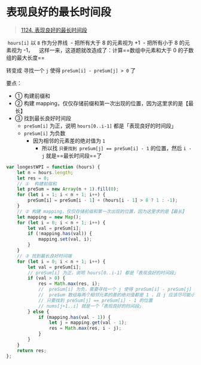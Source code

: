 
# 表现良好的最长时间段


>  [1124. 表现良好的最长时间段](https://leetcode.cn/problems/longest-well-performing-interval/)


 `hours[i]` 以 `8` 作为分界线
 - 把所有大于 8 的元素视为 +1
 - 把所有小于 8 的元素视为 -1，
 
 这样一来，这道题就改造成了：计算==数组中元素和大于 0 的子数组的最大长度==

转变成 寻找一个 `j` 使得 `preSum[i] - preSum[j] > 0` 了

要点：
- ① 构建前缀和
- ② 构建 mapping，仅仅存储前缀和第一次出现的位置，因为这里求的是【最长】
- ③ 找到最长良好时间段
	- `preSum[i]` 为正，说明 `hours[0..i-1]` 都是「表现良好的时间段」
	- `preSum[i]` 为负数
		- 因为相邻的元素差的绝对值为 `1`
			- 所以找 `只要找到 preSum[j] == preSum[i] - 1` 的位置，然后 `i - j` 就是==最长时间段==了

```javascript
var longestWPI = function (hours) {
    let n = hours.length;
    let res = 0;
    // ①  构建前缀和
    let preSum = new Array(n + 1).fill(0);
    for (let i = 1; i < n + 1; i++) {
        preSum[i] = preSum[i - 1] + (hours[i - 1] > 8 ? 1 : -1);
    }
    // ② 构建 mapping，仅仅存储前缀和第一次出现的位置，因为这里求的是【最长】
    let mapping = new Map();
    for (let i = 0; i < n + 1; i++) {
        let val = preSum[i];
        if (!mapping.has(val)) {
            mapping.set(val, i);
        }
    }
    // ③ 找到最长良好时间端
    for (let i = 0; i < n + 1; i++) {
        let val = preSum[i];
        // preSum[i] 为正，说明 hours[0..i-1] 都是「表现良好的时间段」
        if (val > 0) {
            res = Math.max(res, i);
            //  preSum[i] 为负，需要寻找一个 j 使得 preSum[i] - preSum[j] > 0
            //  preSum 数组每两个相邻元素的差的绝对值都是 1 ，且 j 应该尽可能小
            // 只要找到 preSum[j] == preSum[i] - 1 的位置
            // nums[j+1..i] 就是一个「表现良好的时间段」
        } else {
            if (mapping.has(val - 1)) {
                let j = mapping.get(val - 1);
                res = Math.max(res, i - j);
            }
        }
    }
    return res;
};
```